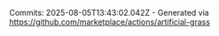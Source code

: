 Commits: 2025-08-05T13:43:02.042Z - Generated via https://github.com/marketplace/actions/artificial-grass
<br>
